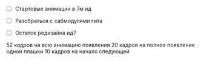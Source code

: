 - [ ] Стартовые анимации в 7м ид
- [ ] Разобраться с сабмодулями гита
- [ ] Остаток редизайна ид7




52 кадров на всю анимацию появления
20 кадров на полное появление одной плашки 
10 кадров на начало следующей